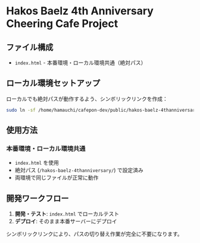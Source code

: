 # Hakos Baelz 4th Anniversary Cheering Cafe Project

## ファイル構成

- `index.html` - 本番環境・ローカル環境共通（絶対パス）

## ローカル環境セットアップ

ローカルでも絶対パスが動作するよう、シンボリックリンクを作成：

```bash
sudo ln -sf /home/hamauchi/cafepon-dev/public/hakos-baelz-4thanniversary /hakos-baelz-4thanniversary
```

## 使用方法

### 本番環境・ローカル環境共通
- `index.html` を使用
- 絶対パス (`/hakos-baelz-4thanniversary/`) で設定済み
- 両環境で同じファイルが正常に動作

## 開発ワークフロー

1. **開発・テスト**: `index.html` でローカルテスト
2. **デプロイ**: そのまま本番サーバーにデプロイ

シンボリックリンクにより、パスの切り替え作業が完全に不要になります。